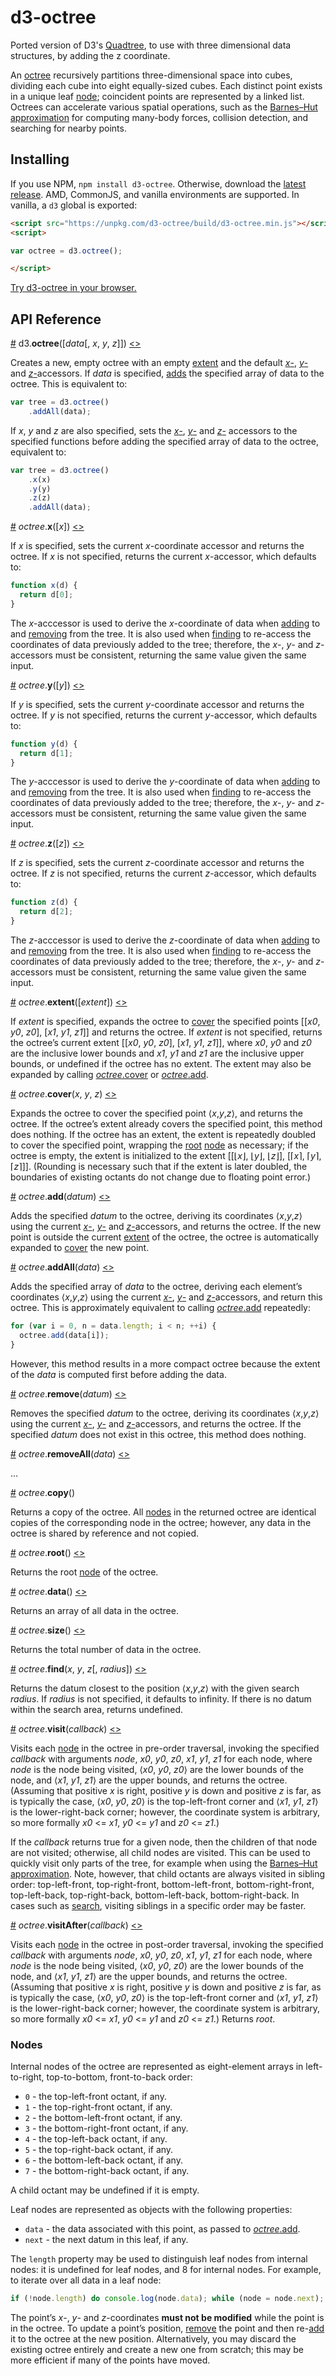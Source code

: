 # d3-octree

Ported version of D3's [Quadtree](https://github.com/d3/d3-quadtree), to use with three dimensional data structures, by adding the z coordinate.

An [octree](https://en.wikipedia.org/wiki/Octree) recursively partitions three-dimensional space into cubes, dividing each cube into eight equally-sized cubes. Each distinct point exists in a unique leaf [node](#nodes); coincident points are represented by a linked list. Octrees can accelerate various spatial operations, such as the [Barnes–Hut approximation](https://en.wikipedia.org/wiki/Barnes–Hut_simulation) for computing many-body forces, collision detection, and searching for nearby points.

## Installing

If you use NPM, `npm install d3-octree`. Otherwise, download the [latest release](https://github.com/vasturiano/d3-octree/releases/latest). AMD, CommonJS, and vanilla environments are supported. In vanilla, a `d3` global is exported:

```html
<script src="https://unpkg.com/d3-octree/build/d3-octree.min.js"></script>
<script>

var octree = d3.octree();

</script>
```

[Try d3-octree in your browser.](https://tonicdev.com/npm/d3-octree)

## API Reference

<a name="octree" href="#octree">#</a> d3.<b>octree</b>([<i>data</i>[, <i>x</i>, <i>y</i>, <i>z</i>]])
 [<>](https://github.com/vasturiano/d3-octree/blob/master/src/octree.js#L15 "Source")

Creates a new, empty octree with an empty [extent](#octree_extent) and the default [*x*-](#octree_x), [*y*-](#octree_y) and [*z*-](#octree_z)accessors. If *data* is specified, [adds](#octree_addAll) the specified array of data to the octree. This is equivalent to:

```js
var tree = d3.octree()
    .addAll(data);
```

If *x*, *y* and *z* are also specified, sets the [*x*-](#octree_x), [*y*-](#octree_y) and [*z*-](#octree_z) accessors to the specified functions before adding the specified array of data to the octree, equivalent to:

```js
var tree = d3.octree()
    .x(x)
    .y(y)
    .z(z)
    .addAll(data);
```

<a name="octree_x" href="#octree_x">#</a> <i>octree</i>.<b>x</b>([<i>x</i>]) [<>](https://github.com/vasturiano/d3-octree/blob/master/src/x.js "Source")

If *x* is specified, sets the current *x*-coordinate accessor and returns the octree. If *x* is not specified, returns the current *x*-accessor, which defaults to:

```js
function x(d) {
  return d[0];
}
```

The *x*-acccessor is used to derive the *x*-coordinate of data when [adding](#octree_add) to and [removing](#octree_remove) from the tree. It is also used when [finding](#octree_find) to re-access the coordinates of data previously added to the tree; therefore, the *x*-, *y*- and *z*-accessors must be consistent, returning the same value given the same input.

<a name="octree_y" href="#octree_y">#</a> <i>octree</i>.<b>y</b>([<i>y</i>])
 [<>](https://github.com/vasturiano/d3-octree/blob/master/src/y.js "Source")

If *y* is specified, sets the current *y*-coordinate accessor and returns the octree. If *y* is not specified, returns the current *y*-accessor, which defaults to:

```js
function y(d) {
  return d[1];
}
```

The *y*-acccessor is used to derive the *y*-coordinate of data when [adding](#octree_add) to and [removing](#octree_remove) from the tree. It is also used when [finding](#octree_find) to re-access the coordinates of data previously added to the tree; therefore, the *x*-, *y*- and *z*-accessors must be consistent, returning the same value given the same input.

<a name="octree_z" href="#octree_z">#</a> <i>octree</i>.<b>z</b>([<i>z</i>])
 [<>](https://github.com/vasturiano/d3-octree/blob/master/src/z.js "Source")

If *z* is specified, sets the current *z*-coordinate accessor and returns the octree. If *z* is not specified, returns the current *z*-accessor, which defaults to:

```js
function z(d) {
  return d[2];
}
```

The *z*-acccessor is used to derive the *z*-coordinate of data when [adding](#octree_add) to and [removing](#octree_remove) from the tree. It is also used when [finding](#octree_find) to re-access the coordinates of data previously added to the tree; therefore, the *x*-, *y*- and *z*-accessors must be consistent, returning the same value given the same input.

<a name="octree_extent" href="#octree_extent">#</a> <i>octree</i>.<b>extent</b>([*extent*])
 [<>](https://github.com/vasturiano/d3-octree/blob/master/src/extent.js "Source")

If *extent* is specified, expands the octree to [cover](#octree_cover) the specified points [[*x0*, *y0*, *z0*], [*x1*, *y1*, *z1*]] and returns the octree. If *extent* is not specified, returns the octree’s current extent [[*x0*, *y0*, *z0*], [*x1*, *y1*, *z1*]], where *x0*, *y0* and *z0* are the inclusive lower bounds and *x1*, *y1* and *z1* are the inclusive upper bounds, or undefined if the octree has no extent. The extent may also be expanded by calling [*octree*.cover](#octree_cover) or [*octree*.add](#octree_add).

<a name="octree_cover" href="#octree_cover">#</a> <i>octree</i>.<b>cover</b>(<i>x</i>, <i>y</i>, <i>z</i>)
 [<>](https://github.com/vasturiano/d3-octree/blob/master/src/cover.js "Source")

Expands the octree to cover the specified point ⟨*x*,*y*,*z*⟩, and returns the octree. If the octree’s extent already covers the specified point, this method does nothing. If the octree has an extent, the extent is repeatedly doubled to cover the specified point, wrapping the [root](#octree_root) [node](#nodes) as necessary; if the octree is empty, the extent is initialized to the extent [[⌊*x*⌋, ⌊*y*⌋, ⌊*z*⌋], [⌈*x*⌉, ⌈*y*⌉, ⌈*z*⌉]]. (Rounding is necessary such that if the extent is later doubled, the boundaries of existing octants do not change due to floating point error.)

<a name="octree_add" href="#octree_add">#</a> <i>octree</i>.<b>add</b>(<i>datum</i>)
 [<>](https://github.com/vasturiano/d3-octree/blob/master/src/add.js "Source")

Adds the specified *datum* to the octree, deriving its coordinates ⟨*x*,*y*,*z*⟩ using the current [*x*-](#octree_x), [*y*-](#octree_y) and [*z*-](#octree_z)accessors, and returns the octree. If the new point is outside the current [extent](#octree_extent) of the octree, the octree is automatically expanded to [cover](#octree_cover) the new point.

<a name="octree_addAll" href="#octree_addAll">#</a> <i>octree</i>.<b>addAll</b>(<i>data</i>)
 [<>](https://github.com/vasturiano/d3-octree/blob/master/src/add.js#L59 "Source")

Adds the specified array of *data* to the octree, deriving each element’s coordinates ⟨*x*,*y*,*z*⟩ using the current [*x*-](#octree_x), [*y*-](#octree_y) and [*z*-](#octree_z)accessors, and return this octree. This is approximately equivalent to calling [*octree*.add](#octree_add) repeatedly:

```js
for (var i = 0, n = data.length; i < n; ++i) {
  octree.add(data[i]);
}
```

However, this method results in a more compact octree because the extent of the *data* is computed first before adding the data.

<a name="octree_remove" href="#octree_remove">#</a> <i>octree</i>.<b>remove</b>(<i>datum</i>)
 [<>](https://github.com/vasturiano/d3-octree/blob/master/src/remove.js "Source")

Removes the specified *datum* to the octree, deriving its coordinates ⟨*x*,*y*,*z*⟩ using the current [*x*-](#octree_x), [*y*-](#octree_y) and [*z*-](#octree_z)accessors, and returns the octree. If the specified *datum* does not exist in this octree, this method does nothing.

<a name="octree_removeAll" href="#octree_removeAll">#</a> <i>octree</i>.<b>removeAll</b>(<i>data</i>)
 [<>](https://github.com/vasturiano/d3-octree/blob/master/src/remove.js#L65 "Source")

…

<a name="octree_copy" href="#octree_copy">#</a> <i>octree</i>.<b>copy</b>()

Returns a copy of the octree. All [nodes](#nodes) in the returned octree are identical copies of the corresponding node in the octree; however, any data in the octree is shared by reference and not copied.

<a name="octree_root" href="#octree_root">#</a> <i>octree</i>.<b>root</b>()
 [<>](https://github.com/vasturiano/d3-octree/blob/master/src/root.js "Source")

Returns the root [node](#nodes) of the octree.

<a name="octree_data" href="#octree_data">#</a> <i>octree</i>.<b>data</b>()
 [<>](https://github.com/vasturiano/d3-octree/blob/master/src/data.js "Source")

Returns an array of all data in the octree.

<a name="octree_size" href="#octree_size">#</a> <i>octree</i>.<b>size</b>()
 [<>](https://github.com/vasturiano/d3-octree/blob/master/src/size.js "Source")

Returns the total number of data in the octree.

<a name="octree_find" href="#octree_find">#</a> <i>octree</i>.<b>find</b>(<i>x</i>, <i>y</i>, <i>z</i>[, <i>radius</i>])
 [<>](https://github.com/vasturiano/d3-octree/blob/master/src/find.js "Source")

Returns the datum closest to the position ⟨*x*,*y*,*z*⟩ with the given search *radius*. If *radius* is not specified, it defaults to infinity. If there is no datum within the search area, returns undefined.

<a name="octree_visit" href="#octree_visit">#</a> <i>octree</i>.<b>visit</b>(<i>callback</i>)
 [<>](https://github.com/vasturiano/d3-octree/blob/master/src/visit.js "Source")

Visits each [node](#nodes) in the octree in pre-order traversal, invoking the specified *callback* with arguments *node*, *x0*, *y0*, *z0*, *x1*, *y1*, *z1* for each node, where *node* is the node being visited, ⟨*x0*, *y0*, *z0*⟩ are the lower bounds of the node, and ⟨*x1*, *y1*, *z1*⟩ are the upper bounds, and returns the octree. (Assuming that positive *x* is right, positive *y* is down and positive *z* is far, as is typically the case, ⟨*x0*, *y0*, *z0*⟩ is the top-left-front corner and ⟨*x1*, *y1*, *z1*⟩ is the lower-right-back corner; however, the coordinate system is arbitrary, so more formally *x0* <= *x1*, *y0* <= *y1* and *z0* <= *z1*.)

If the *callback* returns true for a given node, then the children of that node are not visited; otherwise, all child nodes are visited. This can be used to quickly visit only parts of the tree, for example when using the [Barnes–Hut approximation](https://en.wikipedia.org/wiki/Barnes–Hut_simulation). Note, however, that child octants are always visited in sibling order: top-left-front, top-right-front, bottom-left-front, bottom-right-front, top-left-back, top-right-back, bottom-left-back, bottom-right-back. In cases such as [search](#octree_find), visiting siblings in a specific order may be faster.

<a name="octree_visitAfter" href="#octree_visitAfter">#</a> <i>octree</i>.<b>visitAfter</b>(<i>callback</i>)
 [<>](https://github.com/vasturiano/d3-octree/blob/master/src/visitAfter.js "Source")

Visits each [node](#nodes) in the octree in post-order traversal, invoking the specified *callback* with arguments *node*, *x0*, *y0*, *z0*, *x1*, *y1*, *z1* for each node, where *node* is the node being visited, ⟨*x0*, *y0*, *z0*⟩ are the lower bounds of the node, and ⟨*x1*, *y1*, *z1*⟩ are the upper bounds, and returns the octree. (Assuming that positive *x* is right, positive *y* is down and positive *z* is far, as is typically the case, ⟨*x0*, *y0*, *z0*⟩ is the top-left-front corner and ⟨*x1*, *y1*, *z1*⟩ is the lower-right-back corner; however, the coordinate system is arbitrary, so more formally *x0* <= *x1*, *y0* <= *y1* and *z0* <= *z1*.) Returns *root*.

### Nodes

Internal nodes of the octree are represented as eight-element arrays in left-to-right, top-to-bottom, front-to-back order:

* `0` - the top-left-front octant, if any.
* `1` - the top-right-front octant, if any.
* `2` - the bottom-left-front octant, if any.
* `3` - the bottom-right-front octant, if any.
* `4` - the top-left-back octant, if any.
* `5` - the top-right-back octant, if any.
* `6` - the bottom-left-back octant, if any.
* `7` - the bottom-right-back octant, if any.

A child octant may be undefined if it is empty.

Leaf nodes are represented as objects with the following properties:

* `data` - the data associated with this point, as passed to [*octree*.add](#octree_add).
* `next` - the next datum in this leaf, if any.

The `length` property may be used to distinguish leaf nodes from internal nodes: it is undefined for leaf nodes, and 8 for internal nodes. For example, to iterate over all data in a leaf node:

```js
if (!node.length) do console.log(node.data); while (node = node.next);
```

The point’s *x*-, *y*- and *z*-coordinates **must not be modified** while the point is in the octree. To update a point’s position, [remove](#octree_remove) the point and then re-[add](#octree_add) it to the octree at the new position. Alternatively, you may discard the existing octree entirely and create a new one from scratch; this may be more efficient if many of the points have moved.
